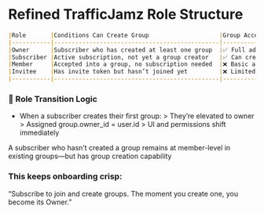 # Refined TrafficJamz Role Structure

```markdown
|Role	    |Conditions	Can Create Group	                |Group Access & Powers                      |
|-----------|-----------------------------------------------|-------------------------------------------|
|Owner	    |Subscriber who has created at least one group	|✅ Full admin rights over their groups     |
|Subscriber	|Active subscription, not yet a group creator	|✅ Can create new groups → becomes Owner   |
|Member	    |Accepted into a group, no subscription needed	|❌ Basic access inside groups              |
|Invitee    |Has invite token but hasn’t joined yet	        |❌ Limited, pending status                 |
|-----------|-----------------------------------------------|--------------------------------------------|
```

### 🔄 Role Transition Logic

- When a subscriber creates their first group: > They’re elevated to owner > Assigned group.owner_id = user.id > UI and permissions shift immediately

A subscriber who hasn’t created a group remains at member-level in existing groups—but has group creation capability

### This keeps onboarding crisp:
“Subscribe to join and create groups. The moment you create one, you become its Owner.”